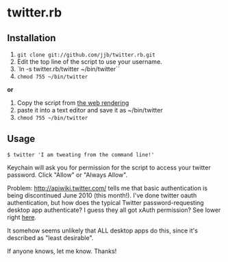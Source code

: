 twitter.rb
==========

Installation
------------
1. `git clone git://github.com/jjb/twitter.rb.git`
2. Edit the top line of the script to use your username.
3. `ln -s twitter.rb/twitter ~/bin/twitter``
4. `chmod 755 ~/bin/twitter`

 **or**

1. Copy the script from [the web rendering](http://github.com/jjb/twitter.rb/blob/master/twitter)
2. paste it into a text editor and save it as ~/bin/twitter
3. `chmod 755 ~/bin/twitter`


Usage
-----
`$ twitter 'I am tweating from the command line!'`

Keychain will ask you for permission for the script to access your twitter password. Click "Allow" or "Always Allow".

Problem: <http://apiwiki.twitter.com/> tells me that basic authentication is being discontinued June 2010 (this month!). I've done twitter oauth authentication, but how does the typical Twitter password-requesting desktop app authenticate? I guess they all got xAuth permission? See lower right [here](http://dev.twitter.com/pages/auth_overview).

It somehow seems unlikely that ALL desktop apps do this, since it's described as "least desirable".

If anyone knows, let me know. Thanks!
